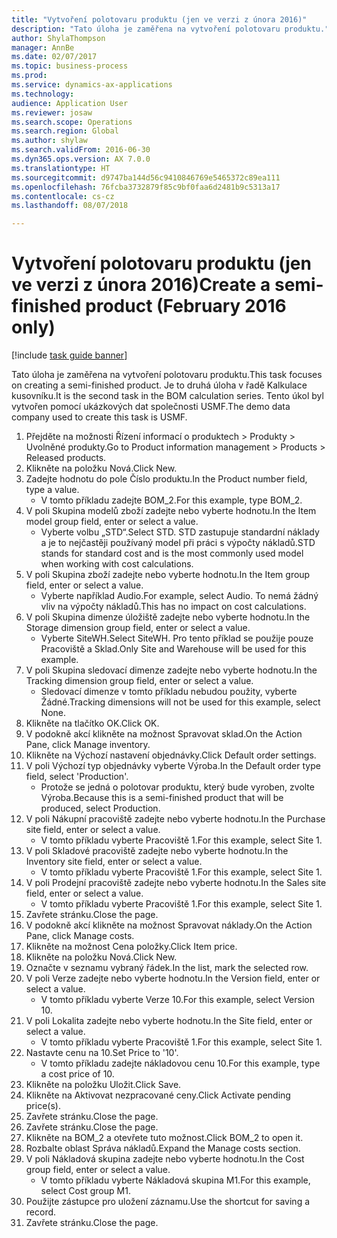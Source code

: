 ```yaml
--- 
title: "Vytvoření polotovaru produktu (jen ve verzi z února 2016)"
description: "Tato úloha je zaměřena na vytvoření polotovaru produktu."
author: ShylaThompson
manager: AnnBe
ms.date: 02/07/2017
ms.topic: business-process
ms.prod: 
ms.service: dynamics-ax-applications
ms.technology: 
audience: Application User
ms.reviewer: josaw
ms.search.scope: Operations
ms.search.region: Global
ms.author: shylaw
ms.search.validFrom: 2016-06-30
ms.dyn365.ops.version: AX 7.0.0
ms.translationtype: HT
ms.sourcegitcommit: d9747ba144d56c9410846769e5465372c89ea111
ms.openlocfilehash: 76fcba3732879f85c9bf0faa6d2481b9c5313a17
ms.contentlocale: cs-cz
ms.lasthandoff: 08/07/2018

---
```

# <a name="create-a-semi-finished-product-february-2016-only"></a><span data-ttu-id="d1e91-103">Vytvoření polotovaru produktu (jen ve verzi z února 2016)</span><span class="sxs-lookup"><span data-stu-id="d1e91-103">Create a semi-finished product (February 2016 only)</span></span>

[!include [task guide banner](../../includes/task-guide-banner.md)]

<span data-ttu-id="d1e91-104">Tato úloha je zaměřena na vytvoření polotovaru produktu.</span><span class="sxs-lookup"><span data-stu-id="d1e91-104">This task focuses on creating a semi-finished product.</span></span> <span data-ttu-id="d1e91-105">Je to druhá úloha v řadě Kalkulace kusovníku.</span><span class="sxs-lookup"><span data-stu-id="d1e91-105">It is the second task in the BOM calculation series.</span></span> <span data-ttu-id="d1e91-106">Tento úkol byl vytvořen pomocí ukázkových dat společnosti USMF.</span><span class="sxs-lookup"><span data-stu-id="d1e91-106">The demo data company used to create this task is USMF.</span></span>

1. <span data-ttu-id="d1e91-107">Přejděte na možnosti Řízení informací o produktech > Produkty > Uvolněné produkty.</span><span class="sxs-lookup"><span data-stu-id="d1e91-107">Go to Product information management > Products > Released products.</span></span>
2. <span data-ttu-id="d1e91-108">Klikněte na položku Nová.</span><span class="sxs-lookup"><span data-stu-id="d1e91-108">Click New.</span></span>
3. <span data-ttu-id="d1e91-109">Zadejte hodnotu do pole Číslo produktu.</span><span class="sxs-lookup"><span data-stu-id="d1e91-109">In the Product number field, type a value.</span></span>
    * <span data-ttu-id="d1e91-110">V tomto příkladu zadejte BOM_2.</span><span class="sxs-lookup"><span data-stu-id="d1e91-110">For this example, type BOM_2.</span></span>  
4. <span data-ttu-id="d1e91-111">V poli Skupina modelů zboží zadejte nebo vyberte hodnotu.</span><span class="sxs-lookup"><span data-stu-id="d1e91-111">In the Item model group field, enter or select a value.</span></span>
    * <span data-ttu-id="d1e91-112">Vyberte volbu „STD“.</span><span class="sxs-lookup"><span data-stu-id="d1e91-112">Select STD.</span></span> <span data-ttu-id="d1e91-113">STD zastupuje standardní náklady a je to nejčastěji používaný model při práci s výpočty nákladů.</span><span class="sxs-lookup"><span data-stu-id="d1e91-113">STD stands for standard cost and is the most commonly used model when working with cost calculations.</span></span>  
5. <span data-ttu-id="d1e91-114">V poli Skupina zboží zadejte nebo vyberte hodnotu.</span><span class="sxs-lookup"><span data-stu-id="d1e91-114">In the Item group field, enter or select a value.</span></span>
    * <span data-ttu-id="d1e91-115">Vyberte například Audio.</span><span class="sxs-lookup"><span data-stu-id="d1e91-115">For example, select Audio.</span></span> <span data-ttu-id="d1e91-116">To nemá žádný vliv na výpočty nákladů.</span><span class="sxs-lookup"><span data-stu-id="d1e91-116">This has no impact on cost calculations.</span></span>  
6. <span data-ttu-id="d1e91-117">V poli Skupina dimenze úložiště zadejte nebo vyberte hodnotu.</span><span class="sxs-lookup"><span data-stu-id="d1e91-117">In the Storage dimension group field, enter or select a value.</span></span>
    * <span data-ttu-id="d1e91-118">Vyberte SiteWH.</span><span class="sxs-lookup"><span data-stu-id="d1e91-118">Select SiteWH.</span></span> <span data-ttu-id="d1e91-119">Pro tento příklad se použije pouze Pracoviště a Sklad.</span><span class="sxs-lookup"><span data-stu-id="d1e91-119">Only Site and Warehouse will be used for this example.</span></span>  
7. <span data-ttu-id="d1e91-120">V poli Skupina sledovací dimenze zadejte nebo vyberte hodnotu.</span><span class="sxs-lookup"><span data-stu-id="d1e91-120">In the Tracking dimension group field, enter or select a value.</span></span>
    * <span data-ttu-id="d1e91-121">Sledovací dimenze v tomto příkladu nebudou použity, vyberte Žádné.</span><span class="sxs-lookup"><span data-stu-id="d1e91-121">Tracking dimensions will not be used for this example, select None.</span></span>  
8. <span data-ttu-id="d1e91-122">Klikněte na tlačítko OK.</span><span class="sxs-lookup"><span data-stu-id="d1e91-122">Click OK.</span></span>
9. <span data-ttu-id="d1e91-123">V podokně akcí klikněte na možnost Spravovat sklad.</span><span class="sxs-lookup"><span data-stu-id="d1e91-123">On the Action Pane, click Manage inventory.</span></span>
10. <span data-ttu-id="d1e91-124">Klikněte na Výchozí nastavení objednávky.</span><span class="sxs-lookup"><span data-stu-id="d1e91-124">Click Default order settings.</span></span>
11. <span data-ttu-id="d1e91-125">V poli Výchozí typ objednávky vyberte Výroba.</span><span class="sxs-lookup"><span data-stu-id="d1e91-125">In the Default order type field, select 'Production'.</span></span>
    * <span data-ttu-id="d1e91-126">Protože se jedná o polotovar produktu, který bude vyroben, zvolte Výroba.</span><span class="sxs-lookup"><span data-stu-id="d1e91-126">Because this is a semi-finished product that will be produced, select Production.</span></span>  
12. <span data-ttu-id="d1e91-127">V poli Nákupní pracoviště zadejte nebo vyberte hodnotu.</span><span class="sxs-lookup"><span data-stu-id="d1e91-127">In the Purchase site field, enter or select a value.</span></span>
    * <span data-ttu-id="d1e91-128">V tomto příkladu vyberte Pracoviště 1.</span><span class="sxs-lookup"><span data-stu-id="d1e91-128">For this example, select Site 1.</span></span>  
13. <span data-ttu-id="d1e91-129">V poli Skladové pracoviště zadejte nebo vyberte hodnotu.</span><span class="sxs-lookup"><span data-stu-id="d1e91-129">In the Inventory site field, enter or select a value.</span></span>
    * <span data-ttu-id="d1e91-130">V tomto příkladu vyberte Pracoviště 1.</span><span class="sxs-lookup"><span data-stu-id="d1e91-130">For this example, select Site 1.</span></span>  
14. <span data-ttu-id="d1e91-131">V poli Prodejní pracoviště zadejte nebo vyberte hodnotu.</span><span class="sxs-lookup"><span data-stu-id="d1e91-131">In the Sales site field, enter or select a value.</span></span>
    * <span data-ttu-id="d1e91-132">V tomto příkladu vyberte Pracoviště 1.</span><span class="sxs-lookup"><span data-stu-id="d1e91-132">For this example, select Site 1.</span></span>  
15. <span data-ttu-id="d1e91-133">Zavřete stránku.</span><span class="sxs-lookup"><span data-stu-id="d1e91-133">Close the page.</span></span>
16. <span data-ttu-id="d1e91-134">V podokně akcí klikněte na možnost Spravovat náklady.</span><span class="sxs-lookup"><span data-stu-id="d1e91-134">On the Action Pane, click Manage costs.</span></span>
17. <span data-ttu-id="d1e91-135">Klikněte na možnost Cena položky.</span><span class="sxs-lookup"><span data-stu-id="d1e91-135">Click Item price.</span></span>
18. <span data-ttu-id="d1e91-136">Klikněte na položku Nová.</span><span class="sxs-lookup"><span data-stu-id="d1e91-136">Click New.</span></span>
19. <span data-ttu-id="d1e91-137">Označte v seznamu vybraný řádek.</span><span class="sxs-lookup"><span data-stu-id="d1e91-137">In the list, mark the selected row.</span></span>
20. <span data-ttu-id="d1e91-138">V poli Verze zadejte nebo vyberte hodnotu.</span><span class="sxs-lookup"><span data-stu-id="d1e91-138">In the Version field, enter or select a value.</span></span>
    * <span data-ttu-id="d1e91-139">V tomto příkladu vyberte Verze 10.</span><span class="sxs-lookup"><span data-stu-id="d1e91-139">For this example, select Version 10.</span></span>  
21. <span data-ttu-id="d1e91-140">V poli Lokalita zadejte nebo vyberte hodnotu.</span><span class="sxs-lookup"><span data-stu-id="d1e91-140">In the Site field, enter or select a value.</span></span>
    * <span data-ttu-id="d1e91-141">V tomto příkladu vyberte Pracoviště 1.</span><span class="sxs-lookup"><span data-stu-id="d1e91-141">For this example, select Site 1.</span></span>  
22. <span data-ttu-id="d1e91-142">Nastavte cenu na 10.</span><span class="sxs-lookup"><span data-stu-id="d1e91-142">Set Price to '10'.</span></span>
    * <span data-ttu-id="d1e91-143">V tomto příkladu zadejte nákladovou cenu 10.</span><span class="sxs-lookup"><span data-stu-id="d1e91-143">For this example, type a cost price of 10.</span></span>  
23. <span data-ttu-id="d1e91-144">Klikněte na položku Uložit.</span><span class="sxs-lookup"><span data-stu-id="d1e91-144">Click Save.</span></span>
24. <span data-ttu-id="d1e91-145">Klikněte na Aktivovat nezpracované ceny.</span><span class="sxs-lookup"><span data-stu-id="d1e91-145">Click Activate pending price(s).</span></span>
25. <span data-ttu-id="d1e91-146">Zavřete stránku.</span><span class="sxs-lookup"><span data-stu-id="d1e91-146">Close the page.</span></span>
26. <span data-ttu-id="d1e91-147">Zavřete stránku.</span><span class="sxs-lookup"><span data-stu-id="d1e91-147">Close the page.</span></span>
27. <span data-ttu-id="d1e91-148">Klikněte na BOM_2 a otevřete tuto možnost.</span><span class="sxs-lookup"><span data-stu-id="d1e91-148">Click BOM_2 to open it.</span></span>
28. <span data-ttu-id="d1e91-149">Rozbalte oblast Správa nákladů.</span><span class="sxs-lookup"><span data-stu-id="d1e91-149">Expand the Manage costs section.</span></span>
29. <span data-ttu-id="d1e91-150">V poli Nákladová skupina zadejte nebo vyberte hodnotu.</span><span class="sxs-lookup"><span data-stu-id="d1e91-150">In the Cost group field, enter or select a value.</span></span>
    * <span data-ttu-id="d1e91-151">V tomto příkladu vyberte Nákladová skupina M1.</span><span class="sxs-lookup"><span data-stu-id="d1e91-151">For this example, select Cost group M1.</span></span>  
30. <span data-ttu-id="d1e91-152">Použijte zástupce pro uložení záznamu.</span><span class="sxs-lookup"><span data-stu-id="d1e91-152">Use the shortcut for saving a record.</span></span>
31. <span data-ttu-id="d1e91-153">Zavřete stránku.</span><span class="sxs-lookup"><span data-stu-id="d1e91-153">Close the page.</span></span>


